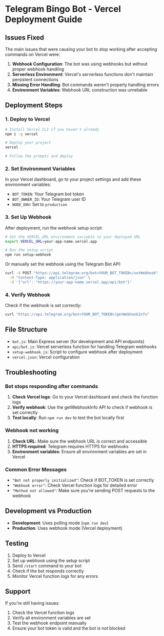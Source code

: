 # Telegram Bingo Bot - Vercel Deployment Guide

## Issues Fixed

The main issues that were causing your bot to stop working after accepting commands on Vercel were:

1. **Webhook Configuration**: The bot was using webhooks but without proper webhook handling
2. **Serverless Environment**: Vercel's serverless functions don't maintain persistent connections
3. **Missing Error Handling**: Bot commands weren't properly handling errors
4. **Environment Variables**: Webhook URL construction was unreliable

## Deployment Steps

### 1. Deploy to Vercel

```bash
# Install Vercel CLI if you haven't already
npm i -g vercel

# Deploy your project
vercel

# Follow the prompts and deploy
```

### 2. Set Environment Variables

In your Vercel dashboard, go to your project settings and add these environment variables:

- `BOT_TOKEN`: Your Telegram bot token
- `BOT_OWNER_ID`: Your Telegram user ID
- `NODE_ENV`: Set to `production`

### 3. Set Up Webhook

After deployment, run the webhook setup script:

```bash
# Set the VERCEL_URL environment variable to your deployed URL
export VERCEL_URL=your-app-name.vercel.app

# Run the setup script
npm run setup-webhook
```

Or manually set the webhook using the Telegram Bot API:

```bash
curl -X POST "https://api.telegram.org/bot<YOUR_BOT_TOKEN>/setWebhook" \
  -H "Content-Type: application/json" \
  -d '{"url": "https://your-app-name.vercel.app/api/bot"}'
```

### 4. Verify Webhook

Check if the webhook is set correctly:

```bash
curl "https://api.telegram.org/bot<YOUR_BOT_TOKEN>/getWebhookInfo"
```

## File Structure

- `bot.js`: Main Express server (for development and API endpoints)
- `api/bot.js`: Vercel serverless function for handling Telegram webhooks
- `setup-webhook.js`: Script to configure webhook after deployment
- `vercel.json`: Vercel configuration

## Troubleshooting

### Bot stops responding after commands

1. **Check Vercel logs**: Go to your Vercel dashboard and check the function logs
2. **Verify webhook**: Use the getWebhookInfo API to check if webhook is set correctly
3. **Test locally**: Run `npm run dev` to test the bot locally first

### Webhook not working

1. **Check URL**: Make sure the webhook URL is correct and accessible
2. **HTTPS required**: Telegram requires HTTPS for webhooks
3. **Environment variables**: Ensure all environment variables are set in Vercel

### Common Error Messages

- `"Bot not properly initialized"`: Check if BOT_TOKEN is set correctly
- `"Webhook error"`: Check Vercel function logs for detailed error
- `"Method not allowed"`: Make sure you're sending POST requests to the webhook

## Development vs Production

- **Development**: Uses polling mode (`npm run dev`)
- **Production**: Uses webhook mode (Vercel deployment)

## Testing

1. Deploy to Vercel
2. Set up webhook using the setup script
3. Send `/start` command to your bot
4. Check if the bot responds correctly
5. Monitor Vercel function logs for any errors

## Support

If you're still having issues:

1. Check the Vercel function logs
2. Verify all environment variables are set
3. Test the webhook endpoint manually
4. Ensure your bot token is valid and the bot is not blocked
